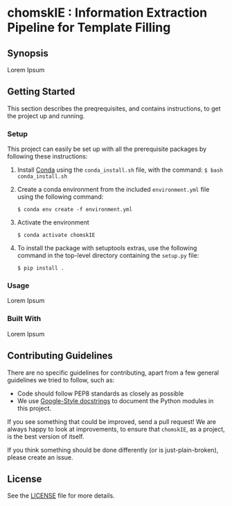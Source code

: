 # chomskIE : Information Extraction Pipeline for Template Filling

## Synopsis
Lorem Ipsum

## Getting Started
This section describes the preqrequisites, and contains instructions, to get the project up and running.

### Setup
This project can easily be set up with all the prerequisite packages by following these instructions:
  1. Install [Conda](https://docs.conda.io/projects/conda/en/latest/user-guide/install/) using the `conda_install.sh` file, with the command: `$ bash conda_install.sh`
  2. Create a conda environment from the included `environment.yml` file using the following command:
     
     `$ conda env create -f environment.yml`
  3. Activate the environment
     
     `$ conda activate chomskIE`
  4. To install the package with setuptools extras, use the following command in the top-level directory containing the `setup.py` file:
     
     `$ pip install .`

### Usage
Lorem Ipsum

### Built With
Lorem Ipsum

## Contributing Guidelines
There are no specific guidelines for contributing, apart from a few general guidelines we tried to follow, such as:
* Code should follow PEP8 standards as closely as possible
* We use [Google-Style docstrings](https://sphinxcontrib-napoleon.readthedocs.io/en/latest/example_google.html) to document the Python modules in this project.

If you see something that could be improved, send a pull request! 
We are always happy to look at improvements, to ensure that `chomskIE`, as a project, is the best version of itself. 

If you think something should be done differently (or is just-plain-broken), please create an issue.

## License
See the [LICENSE](https://github.com/aashishyadavally/chomskIE/blob/master/LICENSE) file for more details.
